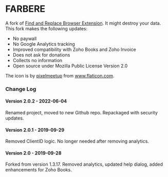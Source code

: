 # FARBERE

A fork of [Find and Replace Browser Extension](https://github.com/Dalimil/Find-and-Replace-Browser-Extension). It might destroy your data. This fork makes the following updates:

* No paywall
* No Google Analytics tracking
* Improved compatibility with Zoho Books and Zoho Invoice
* Does not ask for donations
* Collects no information
* Open source under Mozilla Public License Version 2.0

The icon is by [pixelmeetup](https://www.flaticon.com/authors/pixelmeetup) from www.flaticon.com.

### Change Log

#### Version 2.0.2 - 2022-06-04

Renamed project, moved to new Github repo. Repackaged with security updates.

#### Version 2.0.1 - 2019-09-29

Removed ClientID logic. No longer needed after removing analytics.

#### Version 2.0 - 2019-09-28

Forked from version 1.3.17. Removed analytics, updated help dialog, added enhancements for Zoho Books.
